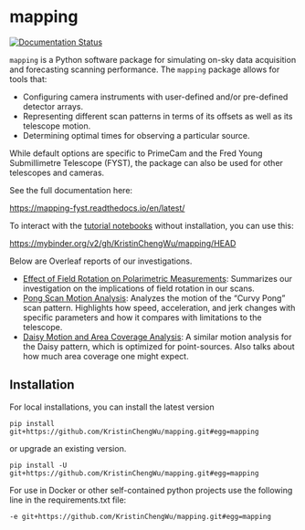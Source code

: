 # mapping

[![Documentation Status](https://readthedocs.org/projects/mapping-fyst/badge/?version=latest)](https://mapping-fyst.readthedocs.io/en/latest/?badge=latest)

``mapping`` is a Python software package for simulating on-sky data acquisition and forecasting scanning performance. 
The ``mapping`` package allows for tools that:

* Configuring camera instruments with user-defined and/or pre-defined detector arrays. 
* Representing different scan patterns in terms of its offsets as well as its telescope motion. 
* Determining optimal times for observing a particular source.

While default options are specific to PrimeCam and the Fred Young Submillimetre Telescope (FYST),
the package can also be used for other telescopes and cameras. 

See the full documentation here: 

https://mapping-fyst.readthedocs.io/en/latest/

To interact with the [tutorial notebooks](tutorials) without installation, you can use this:

https://mybinder.org/v2/gh/KristinChengWu/mapping/HEAD

Below are Overleaf reports of our investigations. 
* [Effect of Field Rotation on Polarimetric Measurements](https://www.overleaf.com/read/xbwfsngdnvyc): Summarizes our investigation on the implications of field rotation in our scans.
* [Pong Scan Motion Analysis](https://www.overleaf.com/read/wjtvgybbkmbj): Analyzes the motion of the “Curvy Pong” scan pattern. Highlights how speed, acceleration, and jerk changes with specific parameters and how it compares with limitations to the telescope. 
* [Daisy Motion and Area Coverage Analysis](https://www.overleaf.com/read/xmphnjnfkkvg): A similar motion analysis for the Daisy pattern, which is optimized for point-sources. Also talks about how much area coverage one might expect. 

##  Installation

For local installations, you can install the latest version

```
pip install git+https://github.com/KristinChengWu/mapping.git#egg=mapping
```

or upgrade an existing version. 

```
pip install -U git+https://github.com/KristinChengWu/mapping.git#egg=mapping
```

For use in Docker or other self-contained python projects use the following line in the requirements.txt file:

```
-e git+https://github.com/KristinChengWu/mapping.git#egg=mapping
```